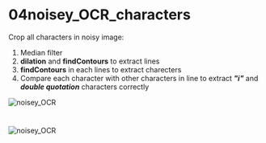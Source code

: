 # 04noisey_OCR_characters

Crop all characters in noisy image:

1. Median filter
3. **dilation** and **findContours** to extract lines
4. **findContours** in each lines to extract charecters 
5. Compare each character with other characters in line to extract **_"i"_** and **_double quotation_** characters correctly

![noisey_OCR](https://github.com/n-ebrahimian/object-detection-using-contour_finder/blob/main/04noisey_OCR_characters/Inputs/noisey_OCR.jpg)

#

![noisey_OCR](https://github.com/n-ebrahimian/object-detection-using-contour_finder/blob/main/noisey_OCR_characters/noisey_OCR.jpg)
